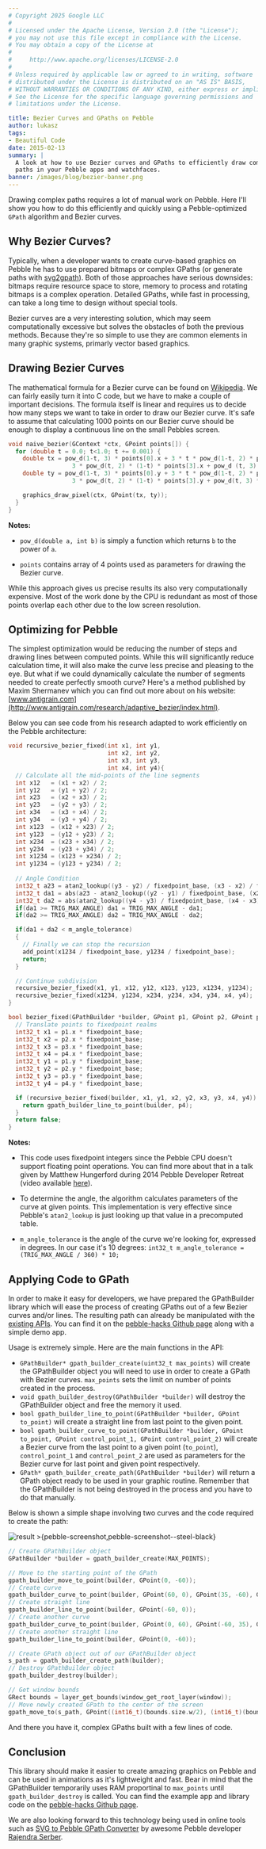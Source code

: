 ```yaml
---
# Copyright 2025 Google LLC
#
# Licensed under the Apache License, Version 2.0 (the "License");
# you may not use this file except in compliance with the License.
# You may obtain a copy of the License at
#
#     http://www.apache.org/licenses/LICENSE-2.0
#
# Unless required by applicable law or agreed to in writing, software
# distributed under the License is distributed on an "AS IS" BASIS,
# WITHOUT WARRANTIES OR CONDITIONS OF ANY KIND, either express or implied.
# See the License for the specific language governing permissions and
# limitations under the License.

title: Bezier Curves and GPaths on Pebble
author: lukasz
tags:
- Beautiful Code
date: 2015-02-13
summary: |
  A look at how to use Bezier curves and GPaths to efficiently draw complex
  paths in your Pebble apps and watchfaces.
banner: /images/blog/bezier-banner.png
---
```


Drawing complex paths requires a lot of manual work on Pebble. Here I'll show
you how to do this efficiently and quickly using a Pebble-optimized ``GPath``
algorithm and Bezier curves.




## Why Bezier Curves?

Typically, when a developer wants to create curve-based graphics on Pebble he
has to use prepared bitmaps or complex GPaths (or generate paths with 
[svg2gpath](http://gpathsvg.org/)). Both of those approaches have serious 
downsides: bitmaps require resource space to store, memory to process and
rotating bitmaps is a complex operation. Detailed GPaths, while fast in
processing, can take a long time to design without special tools.

Bezier curves are a very interesting solution, which may seem computationally
excessive but solves the obstacles of both the previous methods. Because they're
so simple to use they are common elements in many graphic systems, primarly
vector based graphics.

## Drawing Bezier Curves

The mathematical formula for a Bezier curve can be found on
[Wikipedia](http://en.wikipedia.org/wiki/Composite_B%C3%A9zier_curve). We can 
fairly easily turn it into C code, but we have to make a couple of important
decisions. The formula itself is linear and requires us to decide how many steps
we want to take in order to draw our Bezier curve. It's safe to assume that
calculating 1000 points on our Bezier curve should be enough to display a
continuous line on the small Pebbles screen.

```c
void naive_bezier(GContext *ctx, GPoint points[]) {
  for (double t = 0.0; t<1.0; t += 0.001) {
    double tx = pow_d(1-t, 3) * points[0].x + 3 * t * pow_d(1-t, 2) * points[1].x +
                  3 * pow_d(t, 2) * (1-t) * points[3].x + pow_d (t, 3) * points[2].x;
    double ty = pow_d(1-t, 3) * points[0].y + 3 * t * pow_d(1-t, 2) * points[1].y +
                  3 * pow_d(t, 2) * (1-t) * points[3].y + pow_d(t, 3) * points[2].y;

    graphics_draw_pixel(ctx, GPoint(tx, ty));
  }
}
```
    
**Notes:**

* `pow_d(double a, int b)` is simply a function which returns `b` to the power
  of `a`.

* `points` contains array of 4 points used as parameters for drawing the Bezier
  curve.

While this approach gives us precise results its also very computationally
expensive. Most of the work done by the CPU is redundant as most of those points
overlap each other due to the low screen resolution.

## Optimizing for Pebble

The simplest optimization would be reducing the number of steps and drawing
lines between computed points. While this will significantly reduce calculation
time, it will also make the curve less precise and pleasing to the eye. But what
if we could dynamically calculate the number of segments needed to create
perfectly smooth curve? Here's a method published by Maxim Shermanev which you
can find out more about on his website:
[www.antigrain.com](http://www.antigrain.com/research/adaptive_bezier/index.html).

Below you can see code from his research adapted to work efficiently on the
Pebble architecture:

```c
void recursive_bezier_fixed(int x1, int y1, 
                            int x2, int y2, 
                            int x3, int y3, 
                            int x4, int y4){
  // Calculate all the mid-points of the line segments
  int x12   = (x1 + x2) / 2;
  int y12   = (y1 + y2) / 2;
  int x23   = (x2 + x3) / 2;
  int y23   = (y2 + y3) / 2;
  int x34   = (x3 + x4) / 2;
  int y34   = (y3 + y4) / 2;
  int x123  = (x12 + x23) / 2;
  int y123  = (y12 + y23) / 2;
  int x234  = (x23 + x34) / 2;
  int y234  = (y23 + y34) / 2;
  int x1234 = (x123 + x234) / 2;
  int y1234 = (y123 + y234) / 2;
  
  // Angle Condition
  int32_t a23 = atan2_lookup((y3 - y2) / fixedpoint_base, (x3 - x2) / fixedpoint_base);
  int32_t da1 = abs(a23 - atan2_lookup((y2 - y1) / fixedpoint_base, (x2 - x1) / fixedpoint_base));
  int32_t da2 = abs(atan2_lookup((y4 - y3) / fixedpoint_base, (x4 - x3) / fixedpoint_base) - a23);
  if(da1 >= TRIG_MAX_ANGLE) da1 = TRIG_MAX_ANGLE - da1;
  if(da2 >= TRIG_MAX_ANGLE) da2 = TRIG_MAX_ANGLE - da2;

  if(da1 + da2 < m_angle_tolerance)
  {
    // Finally we can stop the recursion
    add_point(x1234 / fixedpoint_base, y1234 / fixedpoint_base);
    return;
  }

  // Continue subdivision
  recursive_bezier_fixed(x1, y1, x12, y12, x123, y123, x1234, y1234); 
  recursive_bezier_fixed(x1234, y1234, x234, y234, x34, y34, x4, y4); 
}

bool bezier_fixed(GPathBuilder *builder, GPoint p1, GPoint p2, GPoint p3, GPoint p4) {
  // Translate points to fixedpoint realms
  int32_t x1 = p1.x * fixedpoint_base;
  int32_t x2 = p2.x * fixedpoint_base;
  int32_t x3 = p3.x * fixedpoint_base;
  int32_t x4 = p4.x * fixedpoint_base;
  int32_t y1 = p1.y * fixedpoint_base;
  int32_t y2 = p2.y * fixedpoint_base;
  int32_t y3 = p3.y * fixedpoint_base;
  int32_t y4 = p4.y * fixedpoint_base;

  if (recursive_bezier_fixed(builder, x1, y1, x2, y2, x3, y3, x4, y4)) {
    return gpath_builder_line_to_point(builder, p4);
  }
  return false;
}
```
    
**Notes:**

* This code uses fixedpoint integers since the Pebble CPU doesn't support
  floating point operations. You can find more about that in a talk given by
  Matthew Hungerford during 2014 Pebble Developer Retreat (video available
  [here](https://www.youtube.com/watch?v=8tOhdUXcSkw)).

* To determine the angle, the algorithm calculates parameters of the curve at
  given points. This implementation is very effective since Pebble's
  `atan2_lookup` is just looking up that value in a precomputed table.

* `m_angle_tolerance` is the angle of the curve we're looking for, expressed in
  degrees. In our case it's 10 degrees: `int32_t m_angle_tolerance =
  (TRIG_MAX_ANGLE / 360) * 10;`

## Applying Code to GPath

In order to make it easy for developers, we have prepared the GPathBuilder
library which will ease the process of creating GPaths out of a few Bezier
curves and/or lines. The resulting path can already be manipulated with the 
[existing APIs](/docs/c/group___path_drawing.html#ga1ba79344b9a34432a44af09bed8b00fd). You can find it on the
[pebble-hacks Github page](https://github.com/pebble-hacks/gpath-bezier) along 
with a simple demo app.

Usage is extremely simple. Here are the main functions in the API:

 - `GPathBuilder* gpath_builder_create(uint32_t max_points)` will create the
   GPathBuilder object you will need to use in order to create a GPath with
   Bezier curves. `max_points` sets the limit on number of points created in the
   process.
 - `void gpath_builder_destroy(GPathBuilder *builder)` will destroy the
   GPathBuilder object and free the memory it used.
 - `bool gpath_builder_line_to_point(GPathBuilder *builder, GPoint to_point)`
   will create a straight line from last point to the given point.
 - `bool gpath_builder_curve_to_point(GPathBuilder *builder, GPoint to_point,
   GPoint control_point_1, GPoint control_point_2)` will create a Bezier curve
   from the last point to a given point (`to_point`), `control_point_1` and
   `control_point_2` are used as parameters for the Bezier curve for last point
   and given point respectively.
 - `GPath* gpath_builder_create_path(GPathBuilder *builder)` will return a GPath
   object ready to be used in your graphic routine. Remember that the
   GPathBuilder is not being destroyed in the process and you have to do that
   manually.

Below is shown a simple shape involving two curves and the code required to
create the path:

![result >{pebble-screenshot,pebble-screenshot--steel-black}](/images/blog/bezier-result.png)

```c
// Create GPathBuilder object
GPathBuilder *builder = gpath_builder_create(MAX_POINTS);

// Move to the starting point of the GPath
gpath_builder_move_to_point(builder, GPoint(0, -60));
// Create curve
gpath_builder_curve_to_point(builder, GPoint(60, 0), GPoint(35, -60), GPoint(60, -35));
// Create straight line
gpath_builder_line_to_point(builder, GPoint(-60, 0));
// Create another curve
gpath_builder_curve_to_point(builder, GPoint(0, 60), GPoint(-60, 35), GPoint(-35, 60));
// Create another straight line
gpath_builder_line_to_point(builder, GPoint(0, -60));

// Create GPath object out of our GPathBuilder object
s_path = gpath_builder_create_path(builder);
// Destroy GPathBuilder object
gpath_builder_destroy(builder);

// Get window bounds
GRect bounds = layer_get_bounds(window_get_root_layer(window));
// Move newly created GPath to the center of the screen
gpath_move_to(s_path, GPoint((int16_t)(bounds.size.w/2), (int16_t)(bounds.size.h/2)));
```

And there you have it, complex GPaths built with a few lines of code.

## Conclusion

This library should make it easier to create amazing graphics on Pebble and can
be used in animations as it's lightweight and fast. Bear in mind that the
GPathBuilder temporarily uses RAM proportinal to `max_points` until
`gpath_builder_destroy` is called. You can find the example app and library code 
on the [pebble-hacks Github page](https://github.com/pebble-hacks/gpath-bezier).

We are also looking forward to this technology being used in online tools such
as [SVG to Pebble GPath Converter](http://gpathsvg.org/) by awesome Pebble
developer [Rajendra Serber](https://github.com/ardnejar).
